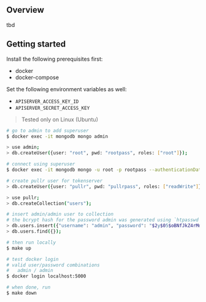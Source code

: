 ## Overview

tbd

## Getting started

Install the following prerequisites first:

- docker
- docker-compose

Set the following environment variables as well:

- `APISERVER_ACCESS_KEY_ID`
- `APISERVER_SECRET_ACCESS_KEY`

> Tested only on Linux (Ubuntu)

```bash
# go to admin to add superuser
$ docker exec -it mongodb mongo admin

> use admin;
> db.createUser({user: "root", pwd: "rootpass", roles: ["root"]});

# connect using superuser
$ docker exec -it mongodb mongo -u root -p rootpass --authenticationDatabase admin

# create pullr user for tokenserver
> db.createUser({user: "pullr", pwd: "pullrpass", roles: ["readWrite"]});

> use pullr;
> db.createCollection("users");

# insert admin/admin user to collection
# the bcrypt hash for the password admin was generated using `htpasswd -nB admin`
> db.users.insert({"username": "admin", "password": "$2y$05$oBNfJkZ4rMd6PjrRHq3FdeZXezfBzWqWsZuJ7v0ePpdUFCVNaOv52"});
> db.users.find({});

# then run locally
$ make up

# test docker login
# valid user/password combinations
#   admin / admin
$ docker login localhost:5000

# when done, run
$ make down
```
